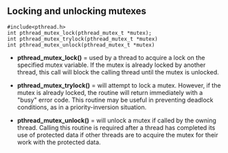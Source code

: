 ## Locking and unlocking mutexes

```
#include<pthread.h>
int pthread_mutex_lock(pthread_mutex_t *mutex);
int pthread_mutex_trylock(pthread_mutex_t *mutex)
int pthread_mutex_unlock(pthread_mutex_t *mutex)
```

- **pthread_mutex_lock()** = used by a thread to acquire a lock on the specified mutex variable. If the mutex is already locked by another thread, this call will block the calling thread until the mutex is unlocked.

- **pthread_mutex_trylock()** = will attempt to lock a mutex. However, if the mutex is already locked, the routine will return immediately with a "busy" error code. This routine may be useful in preventing deadlock conditions, as in a priority-inversion situation.

- **pthread_mutex_unlock()** = will unlock a mutex if called by the owning thread. Calling this routine is required after a thread has completed its use of protected data if other threads are to acquire the mutex for their work with the protected data. 

